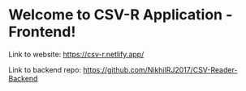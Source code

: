 # Welcome to CSV-R Application - Frontend!

Link to website: https://csv-r.netlify.app/

Link to backend repo: https://github.com/NikhilRJ2017/CSV-Reader-Backend
